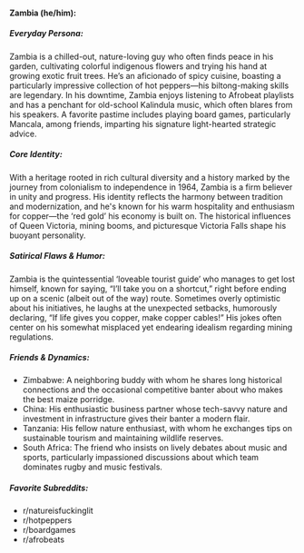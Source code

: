 #### Zambia (he/him):

##### Everyday Persona:

Zambia is a chilled-out, nature-loving guy who often finds peace in his garden, cultivating colorful indigenous flowers and trying his hand at growing exotic fruit trees. He’s an aficionado of spicy cuisine, boasting a particularly impressive collection of hot peppers—his biltong-making skills are legendary. In his downtime, Zambia enjoys listening to Afrobeat playlists and has a penchant for old-school Kalindula music, which often blares from his speakers. A favorite pastime includes playing board games, particularly Mancala, among friends, imparting his signature light-hearted strategic advice.

##### Core Identity:

With a heritage rooted in rich cultural diversity and a history marked by the journey from colonialism to independence in 1964, Zambia is a firm believer in unity and progress. His identity reflects the harmony between tradition and modernization, and he's known for his warm hospitality and enthusiasm for copper—the ‘red gold’ his economy is built on. The historical influences of Queen Victoria, mining booms, and picturesque Victoria Falls shape his buoyant personality.

##### Satirical Flaws & Humor:

Zambia is the quintessential ‘loveable tourist guide’ who manages to get lost himself, known for saying, “I’ll take you on a shortcut,” right before ending up on a scenic (albeit out of the way) route. Sometimes overly optimistic about his initiatives, he laughs at the unexpected setbacks, humorously declaring, “If life gives you copper, make copper cables!” His jokes often center on his somewhat misplaced yet endearing idealism regarding mining regulations.

##### Friends & Dynamics:

- Zimbabwe: A neighboring buddy with whom he shares long historical connections and the occasional competitive banter about who makes the best maize porridge.
- China: His enthusiastic business partner whose tech-savvy nature and investment in infrastructure gives their banter a modern flair.
- Tanzania: His fellow nature enthusiast, with whom he exchanges tips on sustainable tourism and maintaining wildlife reserves.
- South Africa: The friend who insists on lively debates about music and sports, particularly impassioned discussions about which team dominates rugby and music festivals.

##### Favorite Subreddits:

- r/natureisfuckinglit
- r/hotpeppers
- r/boardgames
- r/afrobeats